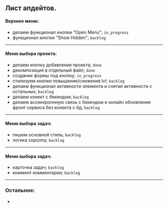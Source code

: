 ## Лист апдейтов.

#### Верхнее меню:

- делаем функционал кнопки "Open Menu"; `in_progress`
- функционал кнопки "Show Hidden"; `backlog`

---

#### Меню выбора проекта:

- делаем кнопку добавления проекта; `done`
- декомпозиция в отдельный файл; `done`
- создание формы под кнопку; `in_progress`
- стилизуем кнопки повышения/снижения lvl; `backlog`
- делаем функционал активности элемента и снятия активности с остальных; `backlog`
- делаем конект с бекендом; `backlog`
- делаем ассинхролнную связь с бекендом и онлайн обновление фронт сервиса без конекта с бд; `backlog`

---

#### Меню выбора задач:

- пишем основной стиль; `backlog`
- логика скролла; `backlog`

---

#### Меню выбора задач:

- карточка задач; `backlog`
- коммент комментарии; `backlog`

---

### Остальное:

-
